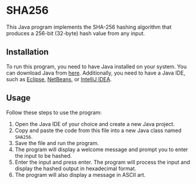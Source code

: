 # SHA256

This Java program implements the SHA-256 hashing algorithm that produces a 256-bit (32-byte) hash value from any input. 

## Installation

To run this program, you need to have Java installed on your system. You can download Java from [here](https://www.oracle.com/java/technologies/javase-downloads.html). Additionally, you need to have a Java IDE, such as [Eclipse](https://www.eclipse.org/downloads/), [NetBeans](https://netbeans.apache.org/download/index.html), or [IntelliJ IDEA](https://www.jetbrains.com/idea/download/).

## Usage

Follow these steps to use the program:

1. Open the Java IDE of your choice and create a new Java project.
2. Copy and paste the code from this file into a new Java class named `SHA256`.
3. Save the file and run the program.
4. The program will display a welcome message and prompt you to enter the input to be hashed.
5. Enter the input and press enter. The program will process the input and display the hashed output in hexadecimal format.
6. The program will also display a message in ASCII art.

